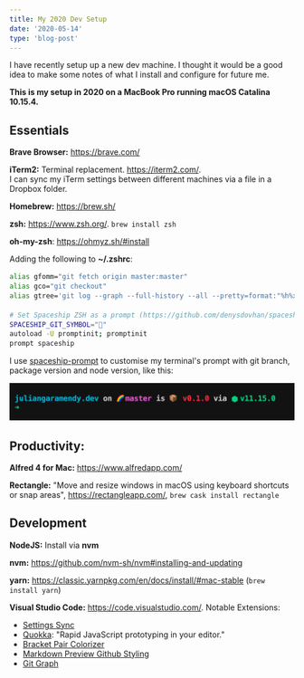 ```yaml
---
title: My 2020 Dev Setup
date: '2020-05-14'
type: 'blog-post'
---
```


I have recently setup up a new dev machine. I thought it would be a good idea to make some notes of what I install and configure for future me.

**This is my setup in 2020 on a MacBook Pro running macOS Catalina 10.15.4.**

## Essentials

**Brave Browser:** https://brave.com/

**iTerm2:** Terminal replacement. https://iterm2.com/.  
I can sync my iTerm settings between different machines via a file in a Dropbox folder.

**Homebrew:** https://brew.sh/

**zsh:** https://www.zsh.org/. `brew install zsh`

**oh-my-zsh**: https://ohmyz.sh/#install

Adding the following to **~/.zshrc**:
```bash
alias gfomm="git fetch origin master:master"
alias gco="git checkout"
alias gtree='git log --graph --full-history --all --pretty=format:"%h%x09%d%x20%s"'

# Set Spaceship ZSH as a prompt (https://github.com/denysdovhan/spaceship-prompt)
SPACESHIP_GIT_SYMBOL="🌈" 
autoload -U promptinit; promptinit
prompt spaceship
```

I use [spaceship-prompt](https://github.com/denysdovhan/spaceship-prompt) to customise my terminal's prompt with git branch, package version and node version, like this:

![spaceshipprompt](./spaceship-prompt.png)

## Productivity:

**Alfred 4 for Mac:** https://www.alfredapp.com/

**Rectangle:** "Move and resize windows in macOS using keyboard shortcuts or snap areas", https://rectangleapp.com/, `brew cask install rectangle`

## Development

**NodeJS:** Install via **nvm**

**nvm:** https://github.com/nvm-sh/nvm#installing-and-updating

**yarn:** https://classic.yarnpkg.com/en/docs/install/#mac-stable (`brew install yarn`)

**Visual Studio Code:** https://code.visualstudio.com/. Notable Extensions:
- [Settings Sync](https://marketplace.visualstudio.com/items?itemName=Shan.code-settings-sync)
- [Quokka](https://quokkajs.com/): "Rapid JavaScript prototyping in your editor."
- [Bracket Pair Colorizer](https://marketplace.visualstudio.com/items?itemName=CoenraadS.bracket-pair-colorizer)
- [Markdown Preview Github Styling](https://marketplace.visualstudio.com/items?itemName=bierner.markdown-preview-github-styles)
- [Git Graph](https://marketplace.visualstudio.com/items?itemName=mhutchie.git-graph)
